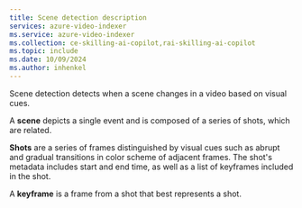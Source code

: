 ```yaml
---
title: Scene detection description
services: azure-video-indexer
ms.service: azure-video-indexer
ms.collection: ce-skilling-ai-copilot,rai-skilling-ai-copilot
ms.topic: include
ms.date: 10/09/2024
ms.author: inhenkel
---
```


Scene detection detects when a scene changes in a video based on visual cues. 

A **scene** depicts a single event and is composed of a series of shots, which are related.

**Shots** are a series of frames distinguished by visual cues such as abrupt and gradual transitions in color scheme of adjacent frames. The shot's metadata includes start and end time, as well as a list of keyframes included in the shot.

A **keyframe** is a frame from a shot that best represents a shot.
